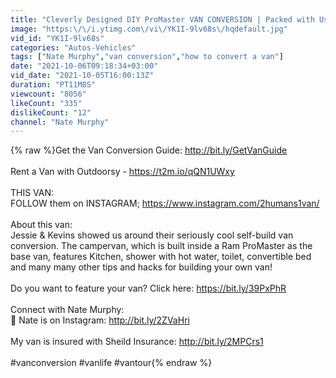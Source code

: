 ```yaml
---
title: "Cleverly Designed DIY ProMaster VAN CONVERSION | Packed with Useful TIPS & HACKS 💡"
image: "https:\/\/i.ytimg.com\/vi\/YK1I-9lv68s\/hqdefault.jpg"
vid_id: "YK1I-9lv68s"
categories: "Autos-Vehicles"
tags: ["Nate Murphy","van conversion","how to convert a van"]
date: "2021-10-06T09:18:34+03:00"
vid_date: "2021-10-05T16:00:13Z"
duration: "PT11M8S"
viewcount: "8056"
likeCount: "335"
dislikeCount: "12"
channel: "Nate Murphy"
---
```

{% raw %}Get the Van Conversion Guide: <a rel="nofollow" target="blank" href="http://bit.ly/GetVanGuide">http://bit.ly/GetVanGuide</a><br /><br />Rent a Van with Outdoorsy - <a rel="nofollow" target="blank" href="https://t2m.io/qQN1UWxy">https://t2m.io/qQN1UWxy</a><br /><br />THIS VAN:<br />FOLLOW them on INSTAGRAM; <a rel="nofollow" target="blank" href="https://www.instagram.com/2humans1van/">https://www.instagram.com/2humans1van/</a><br /><br />About this van:<br />Jessie &amp; Kevins showed us around their seriously cool self-build van conversion.  The campervan, which is built inside a Ram ProMaster as the base van, features Kitchen, shower with hot water, toilet, convertible bed and many many other tips and hacks for building your own van!<br /><br />Do you want to feature your van? Click here: <a rel="nofollow" target="blank" href="https://bit.ly/39PxPhR">https://bit.ly/39PxPhR</a><br /><br />Connect with Nate Murphy:<br />📸 Nate is on Instagram: <a rel="nofollow" target="blank" href="http://bit.ly/2ZVaHri">http://bit.ly/2ZVaHri</a><br /><br />My van is insured with Sheild Insurance: <a rel="nofollow" target="blank" href="http://bit.ly/2MPCrs1">http://bit.ly/2MPCrs1</a><br /><br />#vanconversion #vanlife #vantour{% endraw %}
